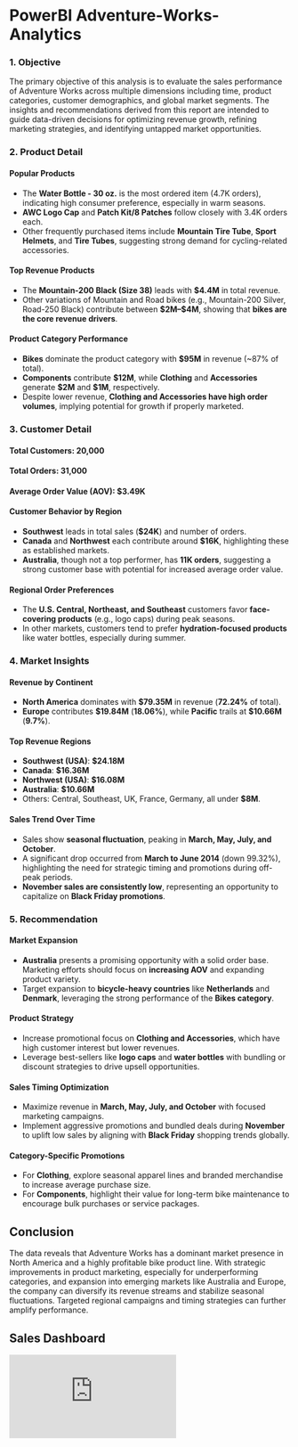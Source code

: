 # PowerBI Adventure-Works-Analytics

### 1. **Objective**

The primary objective of this analysis is to evaluate the sales performance of Adventure Works across multiple dimensions including time, product categories, customer demographics, and global market segments. The insights and recommendations derived from this report are intended to guide data-driven decisions for optimizing revenue growth, refining marketing strategies, and identifying untapped market opportunities.

### 2. **Product Detail**

#### **Popular Products**

* The **Water Bottle - 30 oz.** is the most ordered item (4.7K orders), indicating high consumer preference, especially in warm seasons.
* **AWC Logo Cap** and **Patch Kit/8 Patches** follow closely with 3.4K orders each.
* Other frequently purchased items include **Mountain Tire Tube**, **Sport Helmets**, and **Tire Tubes**, suggesting strong demand for cycling-related accessories.

#### **Top Revenue Products**

* The **Mountain-200 Black (Size 38)** leads with **\$4.4M** in total revenue.
* Other variations of Mountain and Road bikes (e.g., Mountain-200 Silver, Road-250 Black) contribute between **\$2M–\$4M**, showing that **bikes are the core revenue drivers**.

#### **Product Category Performance**

* **Bikes** dominate the product category with **\$95M** in revenue (\~87% of total).
* **Components** contribute **\$12M**, while **Clothing** and **Accessories** generate **\$2M** and **\$1M**, respectively.
* Despite lower revenue, **Clothing and Accessories have high order volumes**, implying potential for growth if properly marketed.


### 3. **Customer Detail**

####  **Total Customers**: **20,000**

####  **Total Orders**: **31,000**

####  **Average Order Value (AOV)**: **\$3.49K**

####  **Customer Behavior by Region**

* **Southwest** leads in total sales (**\$24K**) and number of orders.
* **Canada** and **Northwest** each contribute around **\$16K**, highlighting these as established markets.
* **Australia**, though not a top performer, has **11K orders**, suggesting a strong customer base with potential for increased average order value.

####  **Regional Order Preferences**

* The **U.S. Central, Northeast, and Southeast** customers favor **face-covering products** (e.g., logo caps) during peak seasons.
* In other markets, customers tend to prefer **hydration-focused products** like water bottles, especially during summer.


### 4. **Market Insights**

####   **Revenue by Continent**

* **North America** dominates with **\$79.35M** in revenue (**72.24%** of total).
* **Europe** contributes **\$19.84M** (**18.06%**), while **Pacific** trails at **\$10.66M** (**9.7%**).

####  **Top Revenue Regions**

* **Southwest (USA)**: **\$24.18M**
* **Canada**: **\$16.36M**
* **Northwest (USA)**: **\$16.08M**
* **Australia**: **\$10.66M**
* Others: Central, Southeast, UK, France, Germany, all under **\$8M**.

####  **Sales Trend Over Time**

* Sales show **seasonal fluctuation**, peaking in **March, May, July, and October**.
* A significant drop occurred from **March to June 2014** (down 99.32%), highlighting the need for strategic timing and promotions during off-peak periods.
* **November sales are consistently low**, representing an opportunity to capitalize on **Black Friday promotions**.


### 5. **Recommendation**

####   **Market Expansion**

* **Australia** presents a promising opportunity with a solid order base. Marketing efforts should focus on **increasing AOV** and expanding product variety.
* Target expansion to **bicycle-heavy countries** like **Netherlands** and **Denmark**, leveraging the strong performance of the **Bikes category**.

####  **Product Strategy**

* Increase promotional focus on **Clothing and Accessories**, which have high customer interest but lower revenues.
* Leverage best-sellers like **logo caps** and **water bottles** with bundling or discount strategies to drive upsell opportunities.

####  **Sales Timing Optimization**

* Maximize revenue in **March, May, July, and October** with focused marketing campaigns.
* Implement aggressive promotions and bundled deals during **November** to uplift low sales by aligning with **Black Friday** shopping trends globally.

####  **Category-Specific Promotions**

* For **Clothing**, explore seasonal apparel lines and branded merchandise to increase average purchase size.
* For **Components**, highlight their value for long-term bike maintenance to encourage bulk purchases or service packages.


##  Conclusion

The data reveals that Adventure Works has a dominant market presence in North America and a highly profitable bike product line. With strategic improvements in product marketing, especially for underperforming categories, and expansion into emerging markets like Australia and Europe, the company can diversify its revenue streams and stabilize seasonal fluctuations. Targeted regional campaigns and timing strategies can further amplify performance.

## Sales Dashboard
![png](https://github.com/caseytientruong/PowerBI-Adventure-Works-Analytics/blob/main/Dashboard.pdf)


